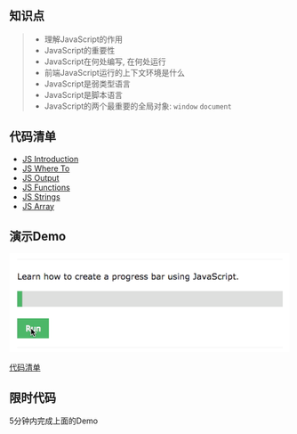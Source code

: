 ## 知识点

> * 理解JavaScript的作用
> * JavaScript的重要性
> * JavaScript在何处编写, 在何处运行
> * 前端JavaScript运行的上下文环境是什么
> * JavaScript是弱类型语言
> * JavaScript是脚本语言
> * JavaScript的两个最重要的全局对象: `window` `document` 


## 代码清单
* [JS Introduction](http://w3schools.bootcss.com/js/js_intro.html)
* [JS Where To](http://w3schools.bootcss.com/js/js_whereto.html)
* [JS Output](http://w3schools.bootcss.com/js/js_output.html)
* [JS Functions](http://w3schools.bootcss.com/js/js_functions.html)
* [JS Strings](http://w3schools.bootcss.com/js/js_strings.html)
* [JS Array](http://w3schools.bootcss.com/js/js_arrays.html)

## 演示Demo
![](../images/progress_bar.gif)

[代码清单](../HowTo/Progress_bar)

## 限时代码
5分钟内完成上面的Demo

